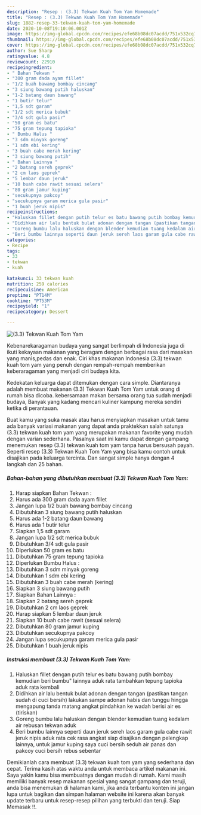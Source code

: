 ```yaml
---
description: "Resep : (3.3) Tekwan Kuah Tom Yam Homemade"
title: "Resep : (3.3) Tekwan Kuah Tom Yam Homemade"
slug: 1882-resep-33-tekwan-kuah-tom-yam-homemade
date: 2020-10-08T19:10:06.001Z
image: https://img-global.cpcdn.com/recipes/efe68b08dc07acdd/751x532cq70/33-tekwan-kuah-tom-yam-foto-resep-utama.jpg
thumbnail: https://img-global.cpcdn.com/recipes/efe68b08dc07acdd/751x532cq70/33-tekwan-kuah-tom-yam-foto-resep-utama.jpg
cover: https://img-global.cpcdn.com/recipes/efe68b08dc07acdd/751x532cq70/33-tekwan-kuah-tom-yam-foto-resep-utama.jpg
author: Sue Sharp
ratingvalue: 4.8
reviewcount: 22910
recipeingredient:
- " Bahan Tekwan "
- "300 gram dada ayam fillet"
- "1/2 buah bawang bombay cincang"
- "3 siung bawang putih haluskan"
- "1-2 batang daun bawang"
- "1 butir telur"
- "1,5 sdt garam"
- "1/2 sdt merica bubuk"
- "3/4 sdt gula pasir"
- "50 gram es batu"
- "75 gram tepung tapioka"
- " Bumbu Halus "
- "3 sdm minyak goreng"
- "1 sdm ebi kering"
- "3 buah cabe merah kering"
- "3 siung bawang putih"
- " Bahan Lainnya "
- "2 batang sereh geprek"
- "2 cm laos geprek"
- "5 lembar daun jeruk"
- "10 buah cabe rawit sesuai selera"
- "80 gram jamur kuping"
- "secukupnya pakcoy"
- "secukupnya garam merica gula pasir"
- "1 buah jeruk nipis"
recipeinstructions:
- "Haluskan fillet dengan putih telur es batu bawang putih bombay kemudian beri bumbu&#34; lainnya aduk rata tambahkan tepung tapioka aduk rata kembali"
- "Didihkan air lalu bentuk bulat adonan dengan tangan (pastikan tangan sudah di cuci bersih) lakukan sampe adonan habis dan tunggu hingga mengapung tanda matang angkat pindahkan ke wadah berisi air es (tiriskan)"
- "Goreng bumbu lalu haluskan dengan blender kemudian tuang kedalam air rebusan tekwan aduk"
- "Beri bumbu lainnya seperti daun jeruk sereh laos garam gula cabe rawit jeruk nipis aduk rata cek rasa angkat siap disajikan dengan pelengkap lainnya, untuk jamur kuping saya cuci bersih seduh air panas dan pakcoy cuci bersih rebus sebentar"
categories:
- Recipe
tags:
- 33
- tekwan
- kuah

katakunci: 33 tekwan kuah 
nutrition: 259 calories
recipecuisine: American
preptime: "PT14M"
cooktime: "PT53M"
recipeyield: "1"
recipecategory: Dessert

---
```



![(3.3) Tekwan Kuah Tom Yam](https://img-global.cpcdn.com/recipes/efe68b08dc07acdd/751x532cq70/33-tekwan-kuah-tom-yam-foto-resep-utama.jpg)

Kebenarekaragaman budaya yang sangat berlimpah di Indonesia juga di ikuti kekayaan makanan yang beragam dengan berbagai rasa dari masakan yang manis,pedas dan enak. Ciri khas makanan Indonesia (3.3) tekwan kuah tom yam yang penuh dengan rempah-rempah memberikan keberaragaman yang menjadi ciri budaya kita.


Kedekatan keluarga dapat ditemukan dengan cara simple. Diantaranya adalah membuat makanan (3.3) Tekwan Kuah Tom Yam untuk orang di rumah bisa dicoba. kebersamaan makan bersama orang tua sudah menjadi budaya, Banyak yang kadang mencari kuliner kampung mereka sendiri ketika di perantauan.



Buat kamu yang suka masak atau harus menyiapkan masakan untuk tamu ada banyak variasi makanan yang dapat anda praktekkan salah satunya (3.3) tekwan kuah tom yam yang merupakan makanan favorite yang mudah dengan varian sederhana. Pasalnya saat ini kamu dapat dengan gampang menemukan resep (3.3) tekwan kuah tom yam tanpa harus bersusah payah.
Seperti resep (3.3) Tekwan Kuah Tom Yam yang bisa kamu contoh untuk disajikan pada keluarga tercinta. Dan sangat simple hanya dengan 4 langkah dan 25 bahan.


<!--inarticleads1-->

##### Bahan-bahan yang dibutuhkan membuat (3.3) Tekwan Kuah Tom Yam:

1. Harap siapkan  Bahan Tekwan :
1. Harus ada 300 gram dada ayam fillet
1. Jangan lupa 1/2 buah bawang bombay cincang
1. Dibutuhkan 3 siung bawang putih haluskan
1. Harus ada 1-2 batang daun bawang
1. Harus ada 1 butir telur
1. Siapkan 1,5 sdt garam
1. Jangan lupa 1/2 sdt merica bubuk
1. Dibutuhkan 3/4 sdt gula pasir
1. Diperlukan 50 gram es batu
1. Dibutuhkan 75 gram tepung tapioka
1. Diperlukan  Bumbu Halus :
1. Dibutuhkan 3 sdm minyak goreng
1. Dibutuhkan 1 sdm ebi kering
1. Dibutuhkan 3 buah cabe merah (kering)
1. Siapkan 3 siung bawang putih
1. Siapkan  Bahan Lainnya :
1. Siapkan 2 batang sereh geprek
1. Dibutuhkan 2 cm laos geprek
1. Harap siapkan 5 lembar daun jeruk
1. Siapkan 10 buah cabe rawit (sesuai selera)
1. Dibutuhkan 80 gram jamur kuping
1. Dibutuhkan secukupnya pakcoy
1. Jangan lupa secukupnya garam merica gula pasir
1. Dibutuhkan 1 buah jeruk nipis




<!--inarticleads2-->

##### Instruksi membuat  (3.3) Tekwan Kuah Tom Yam:

1. Haluskan fillet dengan putih telur es batu bawang putih bombay kemudian beri bumbu&#34; lainnya aduk rata tambahkan tepung tapioka aduk rata kembali
1. Didihkan air lalu bentuk bulat adonan dengan tangan (pastikan tangan sudah di cuci bersih) lakukan sampe adonan habis dan tunggu hingga mengapung tanda matang angkat pindahkan ke wadah berisi air es (tiriskan)
1. Goreng bumbu lalu haluskan dengan blender kemudian tuang kedalam air rebusan tekwan aduk
1. Beri bumbu lainnya seperti daun jeruk sereh laos garam gula cabe rawit jeruk nipis aduk rata cek rasa angkat siap disajikan dengan pelengkap lainnya, untuk jamur kuping saya cuci bersih seduh air panas dan pakcoy cuci bersih rebus sebentar




Demikianlah cara membuat (3.3) tekwan kuah tom yam yang sederhana dan cepat. Terima kasih atas waktu anda untuk membaca artikel makanan ini. Saya yakin kamu bisa membuatnya dengan mudah di rumah. Kami masih memiliki banyak resep makanan spesial yang sangat gampang dan teruji, anda bisa menemukan di halaman kami, jika anda terbantu konten ini jangan lupa untuk bagikan dan simpan halaman website ini karena akan banyak update terbaru untuk resep-resep pilihan yang terbukti dan teruji. Siap Memasak !!. 
